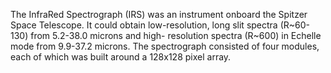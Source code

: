 The InfraRed Spectrograph (IRS) was an instrument
      onboard the Spitzer Space Telescope. It could obtain low-resolution,
      long slit spectra (R~60-130) from 5.2-38.0 microns and high-
      resolution spectra (R~600) in Echelle mode from 9.9-37.2 microns.
      The spectrograph consisted of four modules, each of which was built
      around a 128x128 pixel array.